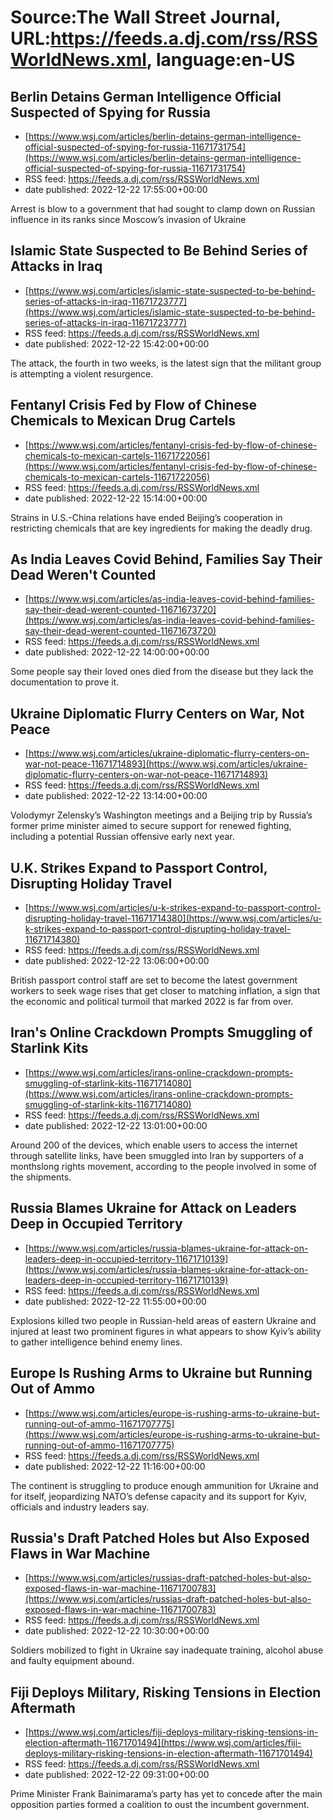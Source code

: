# Source:The Wall Street Journal, URL:https://feeds.a.dj.com/rss/RSSWorldNews.xml, language:en-US

## Berlin Detains German Intelligence Official Suspected of Spying for Russia
 - [https://www.wsj.com/articles/berlin-detains-german-intelligence-official-suspected-of-spying-for-russia-11671731754](https://www.wsj.com/articles/berlin-detains-german-intelligence-official-suspected-of-spying-for-russia-11671731754)
 - RSS feed: https://feeds.a.dj.com/rss/RSSWorldNews.xml
 - date published: 2022-12-22 17:55:00+00:00

Arrest is blow to a government that had sought to clamp down on Russian influence in its ranks since Moscow’s invasion of Ukraine

## Islamic State Suspected to Be Behind Series of Attacks in Iraq
 - [https://www.wsj.com/articles/islamic-state-suspected-to-be-behind-series-of-attacks-in-iraq-11671723777](https://www.wsj.com/articles/islamic-state-suspected-to-be-behind-series-of-attacks-in-iraq-11671723777)
 - RSS feed: https://feeds.a.dj.com/rss/RSSWorldNews.xml
 - date published: 2022-12-22 15:42:00+00:00

The attack, the fourth in two weeks, is the latest sign that the militant group is attempting a violent resurgence.

## Fentanyl Crisis Fed by Flow of Chinese Chemicals to Mexican Drug Cartels
 - [https://www.wsj.com/articles/fentanyl-crisis-fed-by-flow-of-chinese-chemicals-to-mexican-cartels-11671722056](https://www.wsj.com/articles/fentanyl-crisis-fed-by-flow-of-chinese-chemicals-to-mexican-cartels-11671722056)
 - RSS feed: https://feeds.a.dj.com/rss/RSSWorldNews.xml
 - date published: 2022-12-22 15:14:00+00:00

Strains in U.S.-China relations have ended Beijing’s cooperation in restricting chemicals that are key ingredients for making the deadly drug.

## As India Leaves Covid Behind, Families Say Their Dead Weren't Counted
 - [https://www.wsj.com/articles/as-india-leaves-covid-behind-families-say-their-dead-werent-counted-11671673720](https://www.wsj.com/articles/as-india-leaves-covid-behind-families-say-their-dead-werent-counted-11671673720)
 - RSS feed: https://feeds.a.dj.com/rss/RSSWorldNews.xml
 - date published: 2022-12-22 14:00:00+00:00

Some people say their loved ones died from the disease but they lack the documentation to prove it.

## Ukraine Diplomatic Flurry Centers on War, Not Peace
 - [https://www.wsj.com/articles/ukraine-diplomatic-flurry-centers-on-war-not-peace-11671714893](https://www.wsj.com/articles/ukraine-diplomatic-flurry-centers-on-war-not-peace-11671714893)
 - RSS feed: https://feeds.a.dj.com/rss/RSSWorldNews.xml
 - date published: 2022-12-22 13:14:00+00:00

Volodymyr Zelensky’s Washington meetings and a Beijing trip by Russia’s former prime minister aimed to secure support for renewed fighting, including a potential Russian offensive early next year.

## U.K. Strikes Expand to Passport Control, Disrupting Holiday Travel
 - [https://www.wsj.com/articles/u-k-strikes-expand-to-passport-control-disrupting-holiday-travel-11671714380](https://www.wsj.com/articles/u-k-strikes-expand-to-passport-control-disrupting-holiday-travel-11671714380)
 - RSS feed: https://feeds.a.dj.com/rss/RSSWorldNews.xml
 - date published: 2022-12-22 13:06:00+00:00

British passport control staff are set to become the latest government workers to seek wage rises that get closer to matching inflation, a sign that the economic and political turmoil that marked 2022 is far from over.

## Iran's Online Crackdown Prompts Smuggling of Starlink Kits
 - [https://www.wsj.com/articles/irans-online-crackdown-prompts-smuggling-of-starlink-kits-11671714080](https://www.wsj.com/articles/irans-online-crackdown-prompts-smuggling-of-starlink-kits-11671714080)
 - RSS feed: https://feeds.a.dj.com/rss/RSSWorldNews.xml
 - date published: 2022-12-22 13:01:00+00:00

Around 200 of the devices, which enable users to access the internet through satellite links, have been smuggled into Iran by supporters of a monthslong rights movement, according to the people involved in some of the shipments.

## Russia Blames Ukraine for Attack on Leaders Deep in Occupied Territory
 - [https://www.wsj.com/articles/russia-blames-ukraine-for-attack-on-leaders-deep-in-occupied-territory-11671710139](https://www.wsj.com/articles/russia-blames-ukraine-for-attack-on-leaders-deep-in-occupied-territory-11671710139)
 - RSS feed: https://feeds.a.dj.com/rss/RSSWorldNews.xml
 - date published: 2022-12-22 11:55:00+00:00

Explosions killed two people in Russian-held areas of eastern Ukraine and injured at least two prominent figures in what appears to show Kyiv’s ability to gather intelligence behind enemy lines.

## Europe Is Rushing Arms to Ukraine but Running Out of Ammo
 - [https://www.wsj.com/articles/europe-is-rushing-arms-to-ukraine-but-running-out-of-ammo-11671707775](https://www.wsj.com/articles/europe-is-rushing-arms-to-ukraine-but-running-out-of-ammo-11671707775)
 - RSS feed: https://feeds.a.dj.com/rss/RSSWorldNews.xml
 - date published: 2022-12-22 11:16:00+00:00

The continent is struggling to produce enough ammunition for Ukraine and for itself, jeopardizing NATO’s defense capacity and its support for Kyiv, officials and industry leaders say.

## Russia's Draft Patched Holes but Also Exposed Flaws in War Machine
 - [https://www.wsj.com/articles/russias-draft-patched-holes-but-also-exposed-flaws-in-war-machine-11671700783](https://www.wsj.com/articles/russias-draft-patched-holes-but-also-exposed-flaws-in-war-machine-11671700783)
 - RSS feed: https://feeds.a.dj.com/rss/RSSWorldNews.xml
 - date published: 2022-12-22 10:30:00+00:00

Soldiers mobilized to fight in Ukraine say inadequate training, alcohol abuse and faulty equipment abound.

## Fiji Deploys Military, Risking Tensions in Election Aftermath
 - [https://www.wsj.com/articles/fiji-deploys-military-risking-tensions-in-election-aftermath-11671701494](https://www.wsj.com/articles/fiji-deploys-military-risking-tensions-in-election-aftermath-11671701494)
 - RSS feed: https://feeds.a.dj.com/rss/RSSWorldNews.xml
 - date published: 2022-12-22 09:31:00+00:00

Prime Minister Frank Bainimarama’s party has yet to concede after the main opposition parties formed a coalition to oust the incumbent government.


